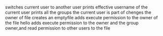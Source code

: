 switches current user to another user
prints effective username of the current user
prints all the groups the current user is part of
chenges the owner of file
creates an emptyfile
adds execute permission to the owner of the file hello
adds execute permission to the owner and the group owner,and read permission to other users to the file
